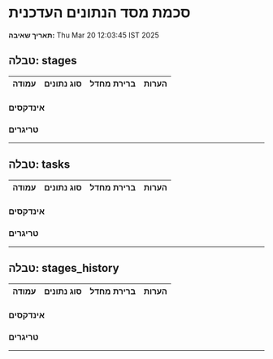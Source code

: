 # סכמת מסד הנתונים העדכנית
**תאריך שאיבה:** Thu Mar 20 12:03:45 IST 2025

## טבלה: stages

| עמודה | סוג נתונים | ברירת מחדל | הערות |
|-------|------------|-------------|-------|

### אינדקסים


### טריגרים


---

## טבלה: tasks

| עמודה | סוג נתונים | ברירת מחדל | הערות |
|-------|------------|-------------|-------|

### אינדקסים


### טריגרים


---

## טבלה: stages_history

| עמודה | סוג נתונים | ברירת מחדל | הערות |
|-------|------------|-------------|-------|

### אינדקסים


### טריגרים


---

